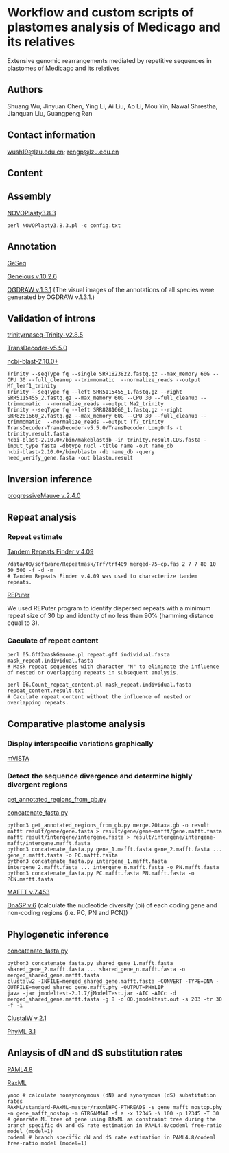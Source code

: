 # Workflow and custom scripts of plastomes analysis of Medicago and its relatives

Extensive genomic rearrangements mediated by repetitive sequences in plastomes of Medicago and its relatives

## Authors

Shuang Wu, Jinyuan Chen, Ying Li, Ai Liu, Ao Li, Mou Yin, Nawal Shrestha, Jianquan Liu, Guangpeng Ren

## Contact information

wush19@lzu.edu.cn; rengp@lzu.edu.cn

## Content

## Assembly

[NOVOPlasty3.8.3](https://github.com/ndierckx/NOVOPlasty)
```
perl NOVOPlasty3.8.3.pl -c config.txt
```

## Annotation

[GeSeq](https://chlorobox.mpimp-golm.mpg.de/geseq.html)

[Geneious v.10.2.6](https://www.geneious.com/)

[OGDRAW v.1.3.1](https://chlorobox.mpimp-golm.mpg.de/OGDraw.html)
(The visual images of the annotations of all species were generated by OGDRAW v.1.3.1.)

## Validation of introns

[trinityrnaseq-Trinity-v2.8.5](https://github.com/trinityrnaseq/trinityrnaseq/releases)

[TransDecoder-v5.5.0](https://github.com/TransDecoder/TransDecoder/releases/tag/TransDecoder-v5.5.0)

[ncbi-blast-2.10.0+](https://ftp.ncbi.nlm.nih.gov/blast/executables/blast+/LATEST/)

```
Trinity --seqType fq --single SRR1823822.fastq.gz --max_memory 60G --CPU 30 --full_cleanup --trimmomatic  --normalize_reads --output Mf_leaf1_trinity
Trinity --seqType fq --left SRR5115455_1.fastq.gz --right SRR5115455_2.fastq.gz --max_memory 60G --CPU 30 --full_cleanup --trimmomatic  --normalize_reads --output Ma2_trinity
Trinity --seqType fq --left SRR8281660_1.fastq.gz --right SRR8281660_2.fastq.gz --max_memory 60G --CPU 30 --full_cleanup --trimmomatic  --normalize_reads --output Tf7_trinity
TransDecoder-TransDecoder-v5.5.0/TransDecoder.LongOrfs -t trinity.result.fasta
ncbi-blast-2.10.0+/bin/makeblastdb -in trinity.result.CDS.fasta -input_type fasta -dbtype nucl -title name -out name_db
ncbi-blast-2.10.0+/bin/blastn -db name_db -query need_verify_gene.fasta -out blastn.result
```

## Inversion inference

[progressiveMauve v.2.4.0](http://darlinglab.org/mauve/user-guide/progressivemauve.html)

## Repeat analysis

### Repeat estimate

[Tandem Repeats Finder v.4.09](https://tandem.bu.edu/trf/trf.download.html)
```
/data/00/software/Repeatmask/Trf/trf409 merged-75-cp.fas 2 7 7 80 10 50 500 -f -d -m 
# Tandem Repeats Finder v.4.09 was used to characterize tandem repeats.
```

[REPuter](https://bibiserv.cebitec.uni-bielefeld.de/reputer;jsessionid=df4788eccb69fc26c76ffbad2a65)

We used REPuter program to identify dispersed repeats with a minimum repeat size of 30 bp and identity of no less than 90% (hamming distance equal to 3).

### Caculate of repeat content
```
perl 05.Gff2maskGenome.pl repeat.gff individual.fasta mask_repeat.individual.fasta
# Mask repeat sequences with character "N" to eliminate the influence of nested or overlapping repeats in subsequent analysis.

perl 06.Count_repeat_content.pl mask_repeat.individual.fasta repeat_content.result.txt
# Caculate repeat content without the influence of nested or overlapping repeats.
```

## Comparative plastome analysis

### Display interspecific variations graphically
[mVISTA](https://genome.lbl.gov/vista/mvista/submit.shtml)

### Detect the sequence divergence and determine highly divergent regions

[get_annotated_regions_from_gb.py](https://github.com/Kinggerm/PersonalUtilities/)

[concatenate_fasta.py](https://github.com/Kinggerm/PersonalUtilities/)

```
python3 get_annotated_regions_from_gb.py merge.20taxa.gb -o result
mafft result/gene/gene.fasta > result/gene/gene-mafft/gene.mafft.fasta
mafft result/intergene/intergene.fasta > result/intergene/intergene-mafft/intergene.mafft.fasta
python3 concatenate_fasta.py gene_1.mafft.fasta gene_2.mafft.fasta ... gene_n.mafft.fasta -o PC.mafft.fasta
python3 concatenate_fasta.py intergene_1.mafft.fasta intergene_2.mafft.fasta ... intergene_n.mafft.fasta -o PN.mafft.fasta
python3 concatenate_fasta.py PC.mafft.fasta PN.mafft.fasta -o PCN.mafft.fasta
```

[MAFFT v.7.453](https://mafft.cbrc.jp/alignment/software/)

[DnaSP v.6](https://dnasp.software.informer.com/) (calculate the nucleotide diversity (pi) of each coding gene and non-coding regions (i.e. PC, PN and PCN))

## Phylogenetic inference

[concatenate_fasta.py](https://github.com/Kinggerm/PersonalUtilities/)

```
python3 concatenate_fasta.py shared_gene_1.mafft.fasta shared_gene_2.mafft.fasta ... shared_gene_n.mafft.fasta -o merged_shared_gene.mafft.fasta
clustalw2 -INFILE=merged_shared_gene.mafft.fasta -CONVERT -TYPE=DNA -OUTFILE=merged_shared_gene.mafft.phy -OUTPUT=PHYLIP
java -jar jmodeltest-2.1.7/jModelTest.jar -AIC -AICc -d merged_shared_gene.mafft.fasta -g 8 -o 00.jmodeltest.out -s 203 -tr 30 -f -i
```

[ClustalW v.2.1](http://www.clustal.org/download/current/)

[PhyML 3.1](https://github.com/stephaneguindon/phyml)

## Anlaysis of dN and dS substitution rates

[PAML4.8](http://abacus.gene.ucl.ac.uk/software/paml.html)

[RaxML](https://github.com/stamatak/standard-RAxML)

```
ynoo # calculate nonsynonymous (dN) and synonymous (dS) substitution rates 
RAxML/standard-RAxML-master/raxmlHPC-PTHREADS -s gene_mafft_nostop.phy -n gene_mafft_nostop -m GTRGAMMAI -f a -x 12345 -N 100 -p 12345 -T 30
# generate ML tree of gene using RAxML as constraint tree during the branch specific dN and dS rate estimation in PAML4.8/codeml free-ratio model (model=1)
codeml # branch specific dN and dS rate estimation in PAML4.8/codeml free-ratio model (model=1)
